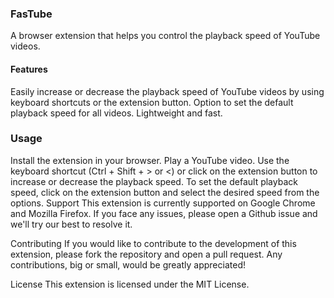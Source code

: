 ### FasTube
A browser extension that helps you control the playback speed of YouTube videos.

#### Features
Easily increase or decrease the playback speed of YouTube videos by using keyboard shortcuts or the extension button.
Option to set the default playback speed for all videos.
Lightweight and fast.

### Usage
Install the extension in your browser.
Play a YouTube video.
Use the keyboard shortcut (Ctrl + Shift + > or <) or click on the extension button to increase or decrease the playback speed.
To set the default playback speed, click on the extension button and select the desired speed from the options.
Support
This extension is currently supported on Google Chrome and Mozilla Firefox. If you face any issues, please open a Github issue and we'll try our best to resolve it.

Contributing
If you would like to contribute to the development of this extension, please fork the repository and open a pull request. Any contributions, big or small, would be greatly appreciated!

License
This extension is licensed under the MIT License.